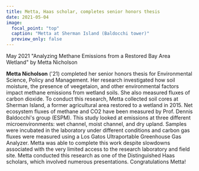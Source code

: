 ```yaml
---
title: Metta, Haas scholar, completes senior honors thesis
date: 2021-05-04
image:
  focal_point: "top"
  caption: "Metta at Sherman Island (Baldocchi tower)"
  preview_only: false  
---
```


May 2021 "Analyzing Methane Emissions from a Restored Bay Area Wetland" by Metta Nicholson
<!--more-->

**Metta Nicholson** ('21) completed her senior honors thesis for Environmental Science, Policy and Management.  Her research investigated how soil moisture, the presence of veegetaion, and other environmental factors impact methane emissions from wetland soils.  She also measured fluxes of carbon dioxide.  To conduct this research, Metta collected soil cores at Sherman Island, a former agricultural area restored to a wetland in 2015.  Net ecosystem fluxes of methane and CO2 have been measured by Prof. Dennis Baldocchi's group (ESPM).  This study looked at emissions at three different microenvironments:  wet channel, moist channel, and dry upland. Samples were incubated in the laboratory under different conditions and carbon gas fluxes were measured using a Los Gatos Ultraportable Greenhouse Gas Analyzer. Metta was able to complete this work despite slowdowns associated with the very limited access to the research laboratory and field site.  Metta conducted this research as one of the Distinguished Haas scholars, which involved numerous presentations.  Congratulations Metta!   